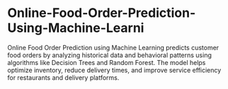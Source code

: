 # Online-Food-Order-Prediction-Using-Machine-Learni
Online Food Order Prediction using Machine Learning predicts customer food orders by analyzing historical data and behavioral patterns using algorithms like Decision Trees and Random Forest. The model helps optimize inventory, reduce delivery times, and improve service efficiency for restaurants and delivery platforms.
